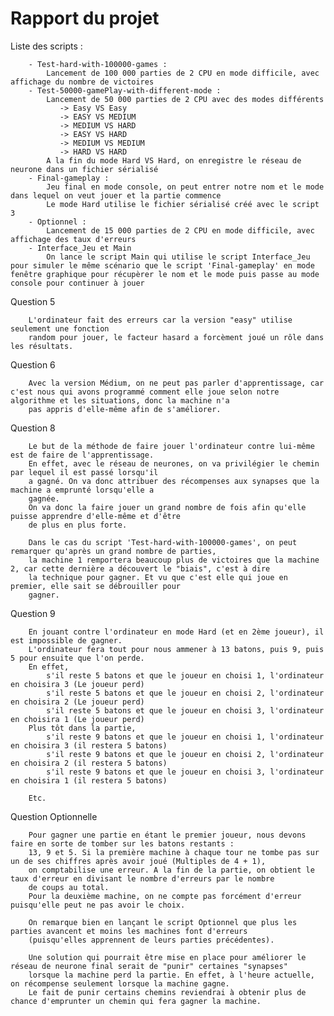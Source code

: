 Rapport du projet 
==================

Liste des scripts :

		- Test-hard-with-100000-games : 
			Lancement de 100 000 parties de 2 CPU en mode difficile, avec affichage du nombre de victoires
		- Test-50000-gamePlay-with-different-mode : 
			Lancement de 50 000 parties de 2 CPU avec des modes différents 
			   -> Easy VS Easy
			   -> EASY VS MEDIUM 
			   -> MEDIUM VS HARD
			   -> EASY VS HARD
			   -> MEDIUM VS MEDIUM
			   -> HARD VS HARD
			A la fin du mode Hard VS Hard, on enregistre le réseau de neurone dans un fichier sérialisé
		- Final-gameplay :
			Jeu final en mode console, on peut entrer notre nom et le mode dans lequel on veut jouer et la partie commence
			Le mode Hard utilise le fichier sérialisé créé avec le script 3
		- Optionnel :
			Lancement de 15 000 parties de 2 CPU en mode difficile, avec affichage des taux d'erreurs
        - Interface_Jeu et Main
            On lance le script Main qui utilise le script Interface_Jeu pour simuler le même scénario que le script 'Final-gameplay' en mode fenêtre graphique pour récupèrer le nom et le mode puis passe au mode console pour continuer à jouer
Question 5

		L'ordinateur fait des erreurs car la version "easy" utilise seulement une fonction
		random pour jouer, le facteur hasard a forcèment joué un rôle dans les résultats.

Question 6

		Avec la version Médium, on ne peut pas parler d'apprentissage, car c'est nous qui avons programmé comment elle joue selon notre algorithme et les situations, donc la machine n'a 
		pas appris d'elle-même afin de s'améliorer.
        
Question 8

		Le but de la méthode de faire jouer l'ordinateur contre lui-même est de faire de l'apprentissage.
		En effet, avec le réseau de neurones, on va privilégier le chemin par lequel il est passé lorsqu'il 
		a gagné. On va donc attribuer des récompenses aux synapses que la machine a emprunté lorsqu'elle a 
		gagnée.
		On va donc la faire jouer un grand nombre de fois afin qu'elle puisse apprendre d'elle-même et d'être
		de plus en plus forte.

		Dans le cas du script 'Test-hard-with-100000-games', on peut remarquer qu'après un grand nombre de parties, 
		la machine 1 remportera beaucoup plus de victoires que la machine 2, car cette dernière a découvert le "biais", c'est à dire 
		la technique pour gagner. Et vu que c'est elle qui joue en premier, elle sait se débrouiller pour 
		gagner.

Question 9

		En jouant contre l'ordinateur en mode Hard (et en 2ème joueur), il est impossible de gagner.
		L'ordinateur fera tout pour nous ammener à 13 batons, puis 9, puis 5 pour ensuite que l'on perde.
		En effet, 
			s'il reste 5 batons et que le joueur en choisi 1, l'ordinateur en choisira 3 (Le joueur perd)
			s'il reste 5 batons et que le joueur en choisi 2, l'ordinateur en choisira 2 (Le joueur perd)
			s'il reste 5 batons et que le joueur en choisi 3, l'ordinateur en choisira 1 (Le joueur perd)
		Plus tôt dans la partie,
			s'il reste 9 batons et que le joueur en choisi 1, l'ordinateur en choisira 3 (il restera 5 batons)
			s'il reste 9 batons et que le joueur en choisi 2, l'ordinateur en choisira 2 (il restera 5 batons)
			s'il reste 9 batons et que le joueur en choisi 3, l'ordinateur en choisira 1 (il restera 5 batons)

		Etc.


Question Optionnelle

		Pour gagner une partie en étant le premier joueur, nous devons faire en sorte de tomber sur les batons restants :
		13, 9 et 5. Si la première machine à chaque tour ne tombe pas sur un de ses chiffres après avoir joué (Multiples de 4 + 1),
		on comptabilise une erreur. A la fin de la partie, on obtient le taux d'erreur en divisant le nombre d'erreurs par le nombre
		de coups au total.
		Pour la deuxième machine, on ne compte pas forcément d'erreur puisqu'elle peut ne pas avoir le choix.

		On remarque bien en lançant le script Optionnel que plus les parties avancent et moins les machines font d'erreurs 
		(puisqu'elles apprennent de leurs parties précédentes).

		Une solution qui pourrait être mise en place pour améliorer le réseau de neurone final serait de "punir" certaines "synapses"
		lorsque la machine perd la partie. En effet, à l'heure actuelle, on récompense seulement lorsque la machine gagne.
		Le fait de punir certains chemins reviendrai à obtenir plus de chance d'emprunter un chemin qui fera gagner la machine.
